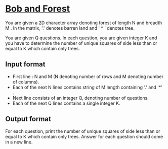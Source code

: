 # [Bob and Forest][link]

You are given a 2D character array denoting forest of length N and breadth M . In the matrix, '.' denotes barren land and ' \* ' denotes tree.

You are given Q questions. In each question, you are given integer K and you have to determine the number of unique squares of side less than or equal to K which contain only trees.

## Input format

- First line : N and M (N denoting number of rows and M denoting number of columns).
- Each of the next N lines contains string of M length containing '.' and '\*' .
- Next line consists of an integer Q, denoting number of questions.
- Each of the next Q lines contains a single integer K.

## Output format

For each question, print the number of unique squares of side less than or equal to K which contain only trees. Answer for each question should come in a new line.

[link]: https://www.hackerearth.com/practice/algorithms/dynamic-programming/2-dimensional/practice-problems/algorithm/bob-and-forest-2571cd1f/
